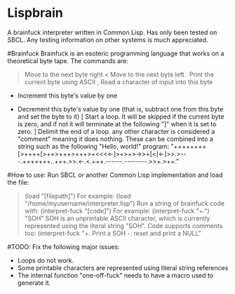 # Lispbrain
A brainfuck interpreter written in Common Lisp.
Has only been tested on SBCL. Any testing information on other systems is much appreciated.

#Brainfuck
Brainfuck is an esoteric programming language that works on a theoretical byte tape. The commands are:
> Move to the next byte right
< Move to the next byte left
. Print the current byte using ASCII
, Read a character of input into this byte
+ Increment this byte's value by one
- Decrement this byte's value by one (that is, subtract one from this byte and set the byte to it)
[ Start a loop. It will be skipped if the current byte is zero, and if not it will terminate at the following "]" when it is set to zero.
] Delimit the end of a loop.
any other character is considered a "comment" meaning it does nothing.
These can be combined into a string such as the following "Hello, world!" program:
"++++++++[>++++[>++>+++>+++>+<<<<-]>+>+>->>+[<]<-]>>.>---.+++++++..+++.>>.<-.<.+++.------.--------.>>+.>++."

#How to use:
Run SBCL or another Common Lisp implementation and load the file:
> (load "[filepath]")
For example:
> (load "/home/myusername/interpreter.lisp")
Run a string of brainfuck code with:
> (interpret-fuck "[code]")
For example:
> (interpret-fuck "+.")
"SOH"
SOH is an unprintable ASCII character, which is currently represented using the literal string "SOH".
Code supports comments too:
> (interpret-fuck "+. Print a SOH -. reset and print a NULL"

#TODO:
Fix the following major issues:
 - Loops do not work.
 - Some printable characters are represented using literal string references
 - The internal function "one-off-fuck" needs to have a macro used to generate it.

